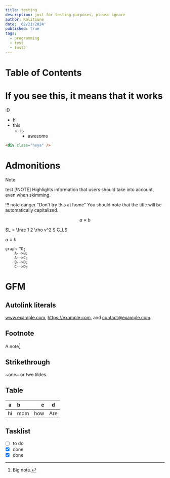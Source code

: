 ```yaml
---
title: testing
description: just for testing purposes, please ignore
author: Kalitsune
date: '02/21/2024'
published: true
tags:
  - programming
  - test
  - test2
---
```


# Table of Contents

# If you see this, it means that it works

:D

- hi
- this
  - is
    - awesome

```html
<div class="heya" />
```
# Admonitions
> [!NOTE]
> test
> [!NOTE]
> Highlights information that users should take into account, even when skimming.

!!! note danger "Don't try this at home"
You should note that the title will be automatically capitalized.

$$
a \equiv b
$$


$L = \frac 1  2 \rho v^2 S C_L$

$a \equiv b$

```mermaid
graph TD;
    A-->B;
    A-->C;
    B-->D;
    C-->D;
```

# GFM

## Autolink literals

www.example.com, https://example.com, and contact@example.com.

## Footnote

A note[^1]

[^1]: Big note.

## Strikethrough

~one~ or ~~two~~ tildes.

## Table

| a   | b   |   c |  d  |
| --- | :-- | --: | :-: |
| hi  | mom | how | Are |

## Tasklist

- [ ] to do
- [x] done
- [x] done
